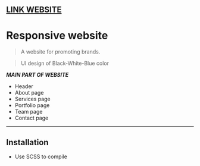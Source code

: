 ## [LINK WEBSITE](https://responsive-website-94022.firebaseapp.com/)

# Responsive website

> A website for promoting brands.

> UI design of Black-White-Blue color

***MAIN PART OF WEBSITE***


- Header
- About page
- Services page
- Portfolio page
- Team page
- Contact page

---

## Installation

- Use SCSS to compile 
